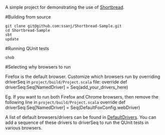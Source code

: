 A simple project for demonstrating the use of [Shortbread](http://github.com/ssanj/Shortbread).

#Building from source

    git clone git@github.com:ssanj/Shortbread-Sample.git
    cd Shortbread-Sample
    sbt
    update

#Running QUnit tests

    shob

#Selecting why browsers to run

 Firefox is the default browser. Customize which browsers run by overriding driverSeq in `project/build/Project.scala` file:
    override def driverSeq:Seq[NamedDriver] = Seq(add_your_drivers_here) 
    
Eg. If you want to run both Firefox and Chrome browsers, then remove the following line in `project/build/Project.scala`
    override def driverSeq:Seq[NamedDriver] = Seq(DefaultFoxConfig.webDriver)

A list of default browsers/drivers can be found in [DefaultDrivers](Shortbread/blob/master/src/main/scala/DefaultDrivers.scala). You can add a sequence of these drivers to driverSeq to run the QUnit tests in various browsers.
